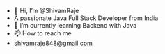 - 👋 Hi, I’m @ShivamRaje
- A passionate Java Full Stack Developer from India
- 🌱 I’m currently learning Backend with Java
- 📫 How to reach me
- shivamraje848@gmail.com

<!---
ShivamRaje/ShivamRaje is a ✨ special ✨ repository because its `README.md` (this file) appears on your GitHub profile.
You can click the Preview link to take a look at your changes.
--->
